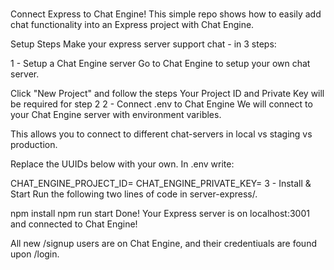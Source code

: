 # <span style="font-size: 2em;">

Connect Express to Chat Engine!
This simple repo shows how to easily add chat functionality into an Express project with Chat Engine.</span>



Setup Steps
Make your express server support chat - in 3 steps:

1 - Setup a Chat Engine server
Go to Chat Engine to setup your own chat server.

Click "New Project" and follow the steps
Your Project ID and Private Key will be required for step 2
2 - Connect .env to Chat Engine
We will connect to your Chat Engine server with environment varibles.

This allows you to connect to different chat-servers in local vs staging vs production.

Replace the UUIDs below with your own. In .env write:

CHAT_ENGINE_PROJECT_ID=
CHAT_ENGINE_PRIVATE_KEY=
3 - Install & Start
Run the following two lines of code in server-express/.

npm install
npm run start
Done! Your Express server is on localhost:3001 and connected to Chat Engine!

All new /signup users are on Chat Engine, and their credentiuals are found upon /login.


